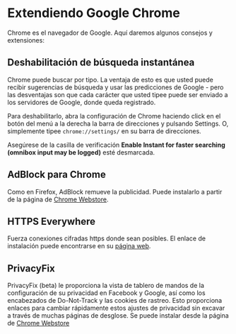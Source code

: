 Extendiendo Google Chrome
=========================

Chrome es el navegador de Google. Aquí daremos algunos consejos y extensiones:

Deshabilitación de búsqueda instantánea
---------------------------------------

Chrome puede buscar por tipo. La ventaja de esto es que usted puede recibir sugerencias de búsqueda y usar las predicciones de Google - pero las desventajas son que cada carácter que usted tipee puede ser enviado a los servidores de Google, donde queda registrado.

Para deshabilitarlo, abra la configuración de Chrome haciendo click en el botón del menú a la derecha la barra de direcciones y pulsando Settings. O, simplemente tipee `chrome://settings/` en su barra de direcciones.

Asegúrese de la casilla de verificación **Enable Instant for faster searching (omnibox input may be logged)** esté desmarcada.

AdBlock para Chrome
------------------

Como en Firefox, AdBlock remueve la publicidad. Puede instalarlo a partir de la página de [Chrome Webstore](https://chrome.google.com/webstore/detail/adblock/gighmmpiobklfepjocnamgkkbiglidom).

HTTPS Everywhere
----------------

Fuerza conexiones cifradas https donde sean posibles. El enlace de instalación puede encontrarse en su [página web](https://www.eff.org/https-everywhere).

PrivacyFix
----------

PrivacyFix (beta) le proporciona la vista de tablero de mandos de la configuración de su privacidad en Facebook y Google, así como los encabezados de Do-Not-Track y las cookies de rastreo. Esto
proporciona enlaces para cambiar rápidamente estos ajustes de privacidad sin excavar a través de muchas páginas de desglose. Se puede instalar desde la página de [Chrome Webstore](https://chrome.google.com/webstore/detail/privacyfix-by-privacychoi/pmejhjjecaldkllonlokhkglbdbkdcni)




